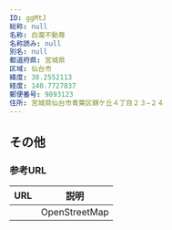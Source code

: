 ```yaml
---
ID: ggMtJ
総称: null
名称: 白瀧不動尊
名称読み: null
別名: null
都道府県: 宮城県
区域: 仙台市
緯度: 38.2552113
経度: 140.7727837
郵便番号: 9893123
住所: 宮城県仙台市青葉区錦ケ丘４丁目２３−２４
---
```


## その他

### 参考URL

| URL | 説明          |
| --- | ------------- |
|     | OpenStreetMap |
